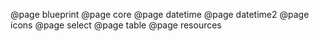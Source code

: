<!--
This file enumerates the exact order of root pages in the left sidebar.
-->

@page blueprint
@page core
@page datetime
@page datetime2
@page icons
@page select
@page table
@page resources
